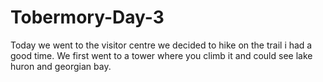 # Tobermory-Day-3
Today we went to the visitor centre we decided to hike on the trail i had a good time. We first went to a tower where you climb it and could see lake huron and georgian bay.
